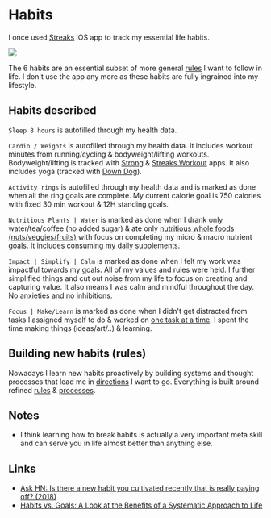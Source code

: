 # Habits

I once used [Streaks](https://streaksapp.com) iOS app to track my essential life habits.

![](https://i.imgur.com/SvGbgFs.jpg)

The 6 habits are an essential subset of more general [rules](rules.md) I want to follow in life. I don't use the app any more as these habits are fully ingrained into my lifestyle.

## Habits described

`Sleep 8 hours` is autofilled through my health data.

`Cardio / Weights` is autofilled through my health data. It includes workout minutes from running/cycling & bodyweight/lifting workouts. Bodyweight/lifting is tracked with [Strong](https://strong.app) & [Streaks Workout](https://streaksworkout.com) apps. It also includes yoga (tracked with [Down Dog](https://www.downdogapp.com)).

`Activity rings` is autofilled through my health data and is marked as done when all the ring goals are complete. My current calorie goal is 750 calories with fixed 30 min workout & 12H standing goals.

`Nutritious Plants | Water` is marked as done when I drank only water/tea/coffee (no added sugar) & ate only [nutritious whole foods (nuts/veggies/fruits)](../health/nutrition/foods.md) with focus on completing my micro & macro nutrient goals. It includes consuming my [daily supplements](../health/nutrition/supplements.md).

`Impact | Simplify | Calm` is marked as done when I felt my work was impactful towards my goals. All of my values and rules were held. I further simplified things and cut out noise from my life to focus on creating and capturing value. It also means I was calm and mindful throughout the day. No anxieties and no inhibitions.

`Focus | Make/Learn` is marked as done when I didn't get distracted from tasks I assigned myself to do & worked on [one task at a time](../research/solving-problems.md). I spent the time making things (ideas/art/..) & learning.

## Building new habits (rules)

Nowadays I learn new habits proactively by building systems and thought processes that lead me in [directions](../focusing/goals.md) I want to go. Everything is built around refined [rules](../focusing/rules.md) & [processes](../focusing/processes.md).

## Notes

- I think learning how to break habits is actually a very important meta skill and can serve you in life almost better than anything else.

## Links

- [Ask HN: Is there a new habit you cultivated recently that is really paying off? (2018)](https://news.ycombinator.com/item?id=17291127)
- [Habits vs. Goals: A Look at the Benefits of a Systematic Approach to Life](https://fs.blog/2017/06/habits-vs-goals/)
